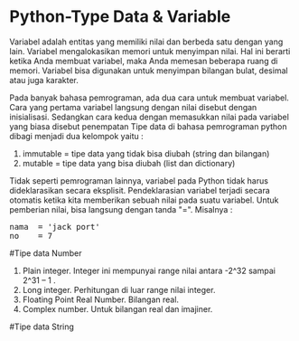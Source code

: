 # Python-Type Data & Variable
Variabel adalah entitas yang memiliki nilai dan berbeda satu dengan yang lain. Variabel mengalokasikan memori untuk menyimpan nilai. Hal ini berarti ketika Anda membuat variabel, maka
Anda memesan beberapa ruang di memori. Variabel bisa digunakan untuk menyimpan bilangan bulat,  desimal atau juga karakter.

Pada banyak bahasa pemrograman, ada dua cara untuk membuat variabel. Cara yang pertama variabel langsung dengan nilai disebut dengan inisialisasi. Sedangkan cara kedua dengan memasukkan nilai
pada variabel yang biasa disebut penempatan
Tipe data di bahasa pemrograman python dibagi menjadi dua kelompok yaitu :
1. immutable = tipe data yang tidak bisa diubah (string dan bilangan)
2. mutable = tipe data yang bisa diubah (list dan dictionary)

Tidak seperti pemrograman lainnya, variabel pada Python tidak harus dideklarasikan secara eksplisit.
Pendeklarasian variabel terjadi secara otomatis ketika kita memberikan sebuah nilai pada suatu
variabel. Untuk pemberian nilai, bisa langsung dengan tanda "=". Misalnya :

<pre>nama  = 'jack port'
no    = 7
</pre>

#Tipe data Number

1. Plain integer. Integer ini mempunyai range nilai antara -2^32 sampai 2^31 – 1 .
2. Long integer. Perhitungan di luar range nilai integer.
3. Floating Point Real Number. Bilangan real.
4. Complex number. Untuk bilangan real dan imajiner.

#Tipe data String
